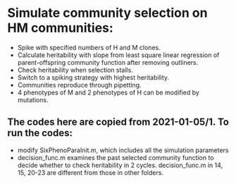 # Simulate community selection on HM communities:
- Spike with specified numbers of H and M clones.
- Calculate heritability with slope from least square linear regression of parent-offspring community function after removing outliners.
- Check heritability when selection stalls.
- Switch to a spiking strategy with highest heritability.
- Communities reproduce through pipetting.
- 4 phenotypes of M and 2 phenotypes of H can be modified by mutations.
## The codes here are copied from 2021-01-05/1. To run the codes:
- modify SixPhenoParaInit.m, which includes all the simulation parameters
- decision_func.m examines the past selected community function to decide whether to check heritability in 2 cycles. decision_func.m in 14, 15, 20-23 are different from those in other folders.  
